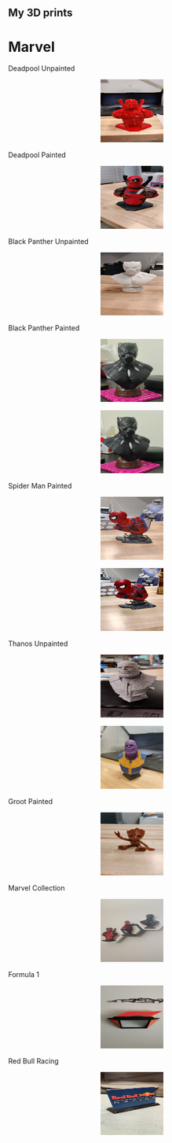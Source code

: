 ## My 3D prints

# Marvel

Deadpool Unpainted
<p align="center">
<img src="https://github.com/akshaym96/My-3D-prints/blob/main/assets/Deadpool_unpainted.jpeg" alt="Deadpool Unpainted" style="width:128px;height:128px;">
</p>

Deadpool Painted
<p align="center">
<img src="https://github.com/akshaym96/My-3D-prints/blob/main/assets/Deadpool_1.jpeg" alt="Deadpool Painted" style="width:128px;height:128px;">
</p>

Black Panther Unpainted
<p align="center">
<img src="https://github.com/akshaym96/My-3D-prints/blob/main/assets/Black_Panther_unpainted.jpeg" alt="Black Panther Unpainted" style="width:128px;height:128px;">
</p>


Black Panther Painted
<p align="center">
<img src="https://github.com/akshaym96/My-3D-prints/blob/main/assets/Black_Panther_1.jpeg" alt="Black Panther Painted" style="width:128px;height:128px;">
</p>

<p align="center">
<img src="https://github.com/akshaym96/My-3D-prints/blob/main/assets/Black_Panther_2.jpeg" alt="Black Panther Painted" style="width:128px;height:128px;">
</p>

Spider Man Painted

<p align="center">
<img src="https://github.com/akshaym96/My-3D-prints/blob/main/assets/spiderman_bust_1.jpeg" alt="Spider Man Painted" style="width:128px;height:128px;">
</p>


<p align="center">
<img src="https://github.com/akshaym96/My-3D-prints/blob/main/assets/spiderman_bust_2.jpeg" alt="Spider Man Painted" style="width:128px;height:128px;">
</p>


Thanos Unpainted
<p align="center">
<img src="https://github.com/akshaym96/My-3D-prints/blob/main/assets/Thanos_unpainted.jpeg" alt="Thanos Unpainted" style="width:128px;height:128px;">
</p>

<p align="center">
<img src="https://github.com/akshaym96/My-3D-prints/blob/main/assets/Thanos_1.jpeg" alt="Thanos Painted" style="width:128px;height:128px;">
</p>


Groot Painted

<p align="center">
<img src="https://github.com/akshaym96/My-3D-prints/blob/main/assets/Groot.jpeg" alt="Groot Painted" style="width:128px;height:128px;">
</p>


Marvel Collection
<p align="center">
<img src="https://github.com/akshaym96/My-3D-prints/blob/main/assets/Marvel_Collection_1.jpeg" alt="Marvel" style="width:128px;height:128px;">
</p>

Formula 1
<p align="center">
<img src="https://github.com/akshaym96/My-3D-prints/blob/main/assets/F1_logo.jpeg" alt="Formula 1" style="width:128px;height:128px;">
</p>

Red Bull Racing

<p align="center">
<img src="https://github.com/akshaym96/My-3D-prints/blob/main/assets/F1_Red_Bull.jpeg" alt="Red Bull Racing" style="width:128px;height:128px;">
</p>